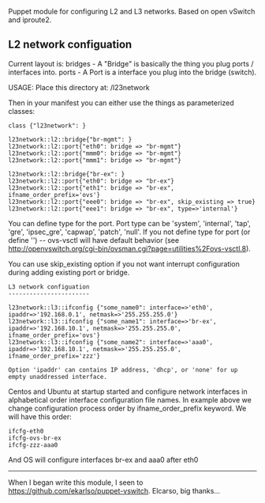 Puppet module for configuring L2 and L3 networks.
Based on open vSwitch and iproute2. 

L2 network configuation
-----------------------

Current layout is:
bridges - A "Bridge" is basically the thing you plug ports / interfaces into.
ports - A Port is a interface you plug into the bridge (switch).

USAGE:
Place this directory at:
<your module directory of choice>/l23network

Then in your manifest you can either use the things as parameterized classes:

    class {"l23network": }
    
    l23network::l2::bridge{"br-mgmt": }
    l23network::l2::port{"eth0": bridge => "br-mgmt"}
    l23network::l2::port{"mmm0": bridge => "br-mgmt"}
    l23network::l2::port{"mmm1": bridge => "br-mgmt"}
    
    l23network::l2::bridge{"br-ex": }
    l23network::l2::port{"eth0": bridge => "br-ex"}
    l23network::l2::port{"eth1": bridge => "br-ex", ifname_order_prefix='ovs'}
    l23network::l2::port{"eee0": bridge => "br-ex", skip_existing => true}
    l23network::l2::port{"eee1": bridge => "br-ex", type=>'internal'}

You can define type for the port. Port type can be
'system', 'internal', 'tap', 'gre', 'ipsec_gre', 'capwap', 'patch', 'null'.
If you not define type for port (or define '') -- ovs-vsctl will have default behavior 
(see http://openvswitch.org/cgi-bin/ovsman.cgi?page=utilities%2Fovs-vsctl.8).

You can use skip_existing option if you not want interrupt configuration during adding existing port or bridge.

    L3 network configuation
    -----------------------
    
    l23network::l3::ifconfig {"some_name0": interface=>'eth0', ipaddr=>'192.168.0.1', netmask=>'255.255.255.0'}
    l23network::l3::ifconfig {"some_name1": interface=>'br-ex', ipaddr=>'192.168.10.1', netmask=>'255.255.255.0', ifname_order_prefix='ovs'}
    l23network::l3::ifconfig {"some_name2": interface=>'aaa0', ipaddr=>'192.168.10.1', netmask=>'255.255.255.0', ifname_order_prefix='zzz'}
    
    Option 'ipaddr' can contains IP address, 'dhcp', or 'none' for up empty unaddressed interface.

Centos and Ubuntu at startup started and configure network interfaces in alphabetical order interface configuration file names. In example above we change configuration process order by ifname_order_prefix keyword. We will have this order:

    ifcfg-eth0
    ifcfg-ovs-br-ex
    ifcfg-zzz-aaa0

And OS will configure interfaces br-ex and aaa0 after eth0

---
When I began write this module, I seen to https://github.com/ekarlso/puppet-vswitch. Elcarso, big thanks...
